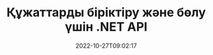 ---
############################# Static ############################
layout: "product"
date: 2022-10-27T09:02:17
draft: false

product: "Merger"
product_tag: "merger"
platform: ".NET"
platform_tag: "net"

############################# Head ############################
head_title: "C# .NET құжатты біріктіру API | PDF Word Excel EPUB біріктіру және бөлу"
head_description: "PDF, Microsoft Word, Excel, презентациялар, Visio және кескін пішіміндегі құжат беттерін біріктіру, бөлу, ауыстыру немесе жою үшін C# .NET құжатын біріктіретін API."

############################# Header ############################
title: "Құжаттарды біріктіру және бөлу үшін .NET API"
description: ".NET қолданбаларындағы құжаттарды, слайдтарды және диаграммаларды біріктіруге, бөлуге, ауыстыруға, кесуге немесе жоюға арналған API."
button:
    enable: true

############################# SubMenu ############################
submenu:
    enable: true
    
    left:
        img_alt: "GroupDocs.Merger for .NET"
        image: "https://www.groupdocs.cloud/templates/groupdocs/images/product-logos/groupdocs-merger-net.png"
        product: "GroupDocs.Merger"
        platform: ".NET"

    middle:
        button:
            # button loop
            - link: "#overview"
              text: "Шолу"

            # button loop
            - link: "#features"
              text: "Ерекше өзгешеліктері"

            # button loop
            - link: "#support"
              text: "Қолдау"

            # button loop
            - link: "https://products.groupdocs.app/merger"
              text: "Тікелей демо"

            # button loop
            - link: "https://purchase.groupdocs.com/pricing/merger/net"
              text: "Баға белгілеу"

    right:
        link_download: "https://downloads.groupdocs.com/merger"
        link_learn: "https://docs.groupdocs.com/merger/net/"
        link_buy: "https://purchase.groupdocs.com"

############################# Overview ############################
overview:
    enable: true
    content: |
      GroupDocs.Merger for .NET, C#, ASP.NET және басқа .NET технологияларында жоғары деңгейдегі бизнес қолданбаларды жылдам әзірлеуге көмектеседі. Кодтың бірнеше жолы ғана .NET қолданбаларына бір бетті немесе құжат беттерін, слайдтарды, кескіндерді немесе диаграммаларды біріктіруге, бөлуге, қайта реттеуге, ауыстыруға, кесуге және жоюға мүмкіндік береді. Белгілі және белгісіз файл пішімдерін құпия сөзбен қорғауды орнату немесе жою арқылы қауіпсіз файлдарда осы әрекеттерді орындаңыз.  

      .NET үшін GroupDocs.Merger пайдалану арқылы біріктіруді орындауға болады; жеке құжаттарға, сондай-ақ құжаттар топтамасына бөлу және басқа да байланысты операциялар. Microsoft Word, Excel, PowerPoint, Visio, OpenDocument, PDF, XPS, TXT, CSV, eBook және кескін файл пішімдері сияқты барлық танымал пішімдердің файлдарын бағдарламалы түрде тігіңіз.
    tabs:
      enable: true
      
      ## TAB ONE ##
      tab_one:
        description: |
          Төменде .NET үшін GroupDocs.Merger шолуы берілген:
      
        left:
          enable: true
          icon: "fab fa-html5"
          title: "Құжат операциялары"
          content: |
            * Бет ретін өзгерту
            * Беттерді жою немесе жою
            * Құжатты бөлу немесе бұзу
            * Кез келген екі бетті ауыстырыңыз немесе араластырыңыз
            * Бір немесе бірнеше беттерді кесіңіз
            * Бірнеше құжатты біріктіріңіз
        
        right:
          enable: true
          icon: "fab fa-html5"
          title: "Қауіпсіздік операциялары"
          content: |
            * Құжат қауіпсіздігін орнату
            * Құжаттың қауіпсіздік күйін тексеріңіз
            * Құжат құпия сөзін орнату
            * Құжат құпия сөзін жаңарту
            * Құжат құпия сөзін жою
      
      ## TAB TWO ##
      tab_two:
        description: |
          .NET үшін GroupDocs.Merger келесі [құжат файл пішімдерін] біріктіруді қолдайды (https://docs.groupdocs.com/merger/net/supported-document-formats/):

        left:
          enable: true
          table:
            # table loop
            - title: "Microsoft Office"
              content: |
                * **Сөз:** DOC, DOCX, DOCM, DOT, DOTX, DOTM, RTF, TXT
                * **Excel:** XLS, XLSX, XLSM, XLSB, XLTM, XLT, XLTM, XLTX, XLAM, SXC, SpreadsheetML
                * **PowerPoint:** PPT, PPTX, PPS, PPSX, PPSM, POT, POTM, POTX, PPTM
                * **Бір ескертпе:** БІР

        right:
          enable: true
          table:
            # table loop
            - title: "OpenDocument және басқа пішімдер"
              content: |
                * **OpenDocument форматтары**: ODT, OTT, ODP, OTP, ODS
                * **Бекітілген орналасу**: PDF, XPS
                * **Суреттер**: BMP, PNG, TIFF
                * **Веб**: HTML, MHT, MHTML
                * **Мәтін**: TXT, CSV, TSV
                * **LaTex**: TEX
                * **Электрондық кітап**: EPUB

      ## TAB THREE ##
      tab_three:
        description: |
          .NET үшін GroupDocs.Merger келесі операциялық жүйелерді, жақтауларды және пакет менеджерлерін қолдайды:
        
        left:
          enable: true
          table:
            # table loop
            - icon: "fab fa-windows"
              title: "Операциялық жүйелер"
              content: |
                * Windows жұмыс үстелі
                * Windows сервері
                * Windows Azure
                * Linux

            # table loop
            - icon: "fas fa-code"
              title: "Қолдау көрсетілетін жақтаулар"
              content: |
                * .NET Framework 2.0 немесе одан жоғары
                * Mono Framework 1.2 немесе одан жоғары
                * .NET Standard 2.0
                * .NET Core 2.0

        right:
          enable: true
          table:
            # table loop
            - icon: "fas fa-box"
              title: "Пакет менеджері"
              content: |
                * NuGet

            # table loop
            - icon: "fas fa-tools"
              title: "Даму орталары"
              content: |
                * Microsoft Visual Studio
                * Xamarin.Android
                * Xamarin.IOS
                * Xamarin.Mac
                * MonoDevelop

############################# Features ############################
features:
    enable: true
    title: ".NET мүмкіндіктеріне арналған GroupDocs.Merger"

    feature:
      # feature loop
      - icon: "fas fa-copy"
        content: "Бірнеше беттерді, слайдтарды және диаграммаларды бір құжатқа біріктіріңіз және біріктіріңіз"
       
      # feature loop
      - icon: "fas fa-eye"
        content: "Үлкен құжаттарды бірнеше кішірек файлдарға бөлу және бұзу"

      # feature loop
      - icon: "fas fa-bolt"
        content: "Беттерді, слайдтарды немесе диаграммаларды қайта реттеңіз, араластырыңыз және қайта реттеңіз"
      
      # feature loop
      - icon: "fas fa-file-powerpoint"
        content: "Құжат ішінде екі бетті, слайдтарды немесе диаграммаларды бір-бірімен ауыстырыңыз және ауыстырыңыз"

      # feature loop
      - icon: "fas fa-code"
        content: "Арнайы беттерді, слайдтарды немесе диаграммаларды жою арқылы құжатты кесіңіз"

      # feature loop
      - icon: "fas fa-cloud"
        content: "Беттердің, слайдтардың немесе диаграммалардың жалғыз немесе топтамасын алып тастаңыз"

      # feature loop
      - icon: "fas fa-remove-format"
        content: "Құжаттардың көп санын топтамалармен біріктіріңіз"

      # feature loop
      - icon: "fas fa-comment-slash"
        content: "Құжаттың құпия сөзбен қорғалғанын бағдарламалы түрде тексеріңіз"

      # feature loop
      - icon: "fas fa-location-arrow"
        content: "Белгілі және белгісіз құжат пішімдерінің құпия сөзін орнату, қалпына келтіру және жою"

      # feature loop
      - icon: "fas fa-border-all"
        content: "Қолдау көрсетілетін файл пішімдерінің тізімін алу – Мәтінді бөлу және біріктіру (ERR) журналының файл пішімі"

      # feature loop
      - icon: "fas fa-wrench"
        content: "Беттерді айналдырыңыз және белгілі және белгісіз пішімдердің бет бағытын өзгертіңіз"

      # feature loop
      - icon: "fas fa-columns"
        content: "Әртүрлі форматтағы бірнеше файлдарды DOC, DOCX және XPS-ке біріктіріңіз"

      # feature loop
      - icon: "fas fa-file-word"
        content: "Үлкен мәтіндік файлдарды жол нөмірлері бойынша бөлу"

      # feature loop
      - icon: "fas fa-envelope"
        content: "Құжат беттерінің кескін көрсетілімдерін және диаграмма отбасы пішімдерін алыңыз"

      # feature loop
      - icon: "fas fa-print"
        content: "Бос қара кескін кеңістігі үшін фон түсі бар кескіндерді біріктіріңіз"

      # feature loop
      - icon: "fas fa-file-archive"
        content: "Құжаттардың әртүрлі түрлерін (DOC, XLS, PPT т.б.) бір PDF файлына біріктіру"

      # feature loop
      - icon: "fas fa-lock"
        content: "OLE нысандарын Microsoft Word, Excel, презентация және OpenDocument файл түрлеріне оңай импорттаңыз"

      # feature loop
      - icon: "fas fa-file-code"
        content: "OLE нысандары арқылы диаграмма бетіне басқа құжаттарды қосыңыз"

    more_feature:
      # more_feature_loop
      - title: "Қажетті беттерді құжаттардан алып тастаңыз"
        content: |
          .NET API үшін GroupDocs.Merger құжатыңыздан қажетсіз беттерді жоюға көмектеседі.
      
      # more_feature_loop
      - title: "Көрсетілген нәтижеге түрлендіруді қолдану"
        content: ".NET API үшін GroupDocs.Merger арқылы көрсетілген шығыс құжатына әртүрлі түрлендірулерді орындауға болады. Бұл түрлендіру опциялары көрсетілген нәтижені көрсету үшін көрсету жолын басқаруға мүмкіндік береді. Қол жетімді түрлендірулер: бетті айналдыру опциясы, бет ретін өзгерту опциясы және мәтіндік су таңбасын қолдану."

      # more_feature_loop
      - title: "Белгісіз құжат пішімінің құпия сөзін тексеріңіз"
        content: ".NET API үшін GroupDocs.Merger пішімі белгісіз құжаттың құпия сөзін тексеруге мүмкіндік береді."

############################# Support ############################
support:
    enable: true

############################# Solutions ############################
solutions:
    enable: true
    title: "GroupDocs.Merger басқа танымал әзірлеу орталары үшін құжаттарды біріктіретін API интерфейстерін ұсынады"

    solution:
        # solution loop
        - img_alt: "Java үшін GroupDocs.Merger"
          image: "https://www.groupdocs.cloud/templates/groupdocs/images/product-logos/groupdocs-merger-java.png"
          product: "GroupDocs.Merger"
          platform: "Java"
          link: "/merger/java/"

############################# Back to top ###############################
back_to_top:
  enable: true
---